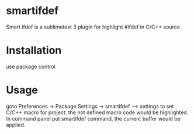 smartifdef
==========

Smart ifdef is a sublimetext 3 plugin for highlight #ifdef in C/C++ source


# Installation

use package control


# Usage

goto Preferences -> Package Settings -> smartifdef --> settings to set C/C++ macro for project. the not defined macro code would be highlighted. In command panel put smartifdef command, the current buffer would be applied.
